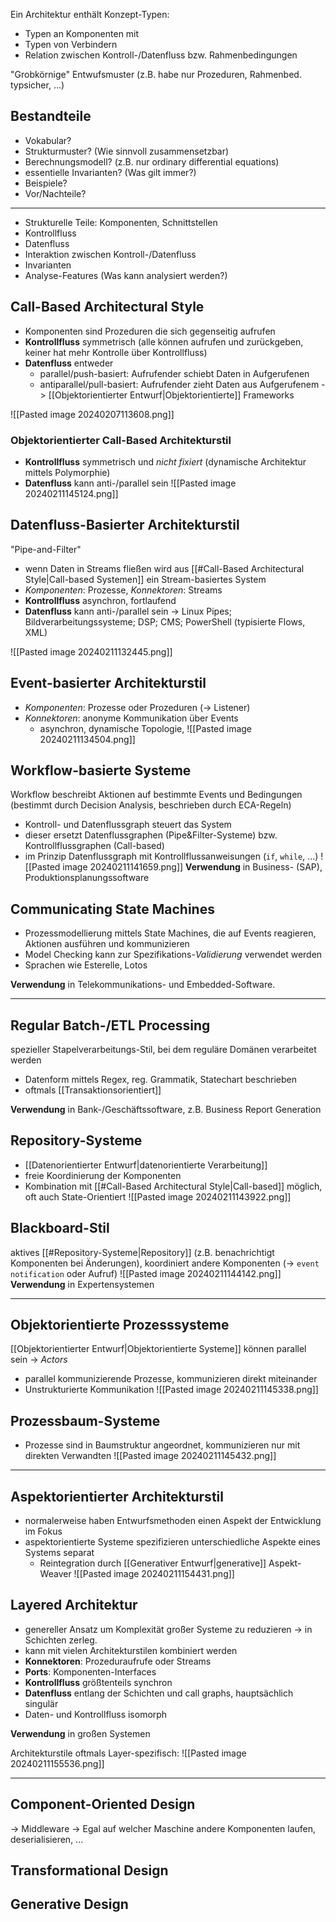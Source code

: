 Ein Architektur enthält Konzept-Typen:
- Typen an Komponenten mit
- Typen von Verbindern
- Relation zwischen Kontroll-/Datenfluss bzw. Rahmenbedingungen

"Grobkörnige" Entwufsmuster (z.B. habe nur Prozeduren, Rahmenbed. typsicher, ...)
## Bestandteile
- Vokabular?
- Strukturmuster? (Wie sinnvoll zusammensetzbar)
- Berechnungsmodell? (z.B. nur ordinary differential equations)
- essentielle Invarianten? (Was gilt immer?)
- Beispiele?
- Vor/Nachteile?
---
- Strukturelle Teile: Komponenten, Schnittstellen
- Kontrollfluss
- Datenfluss
- Interaktion zwischen Kontroll-/Datenfluss
- Invarianten
- Analyse-Features (Was kann analysiert werden?)

## Call-Based Architectural Style
- Komponenten sind Prozeduren die sich gegenseitig aufrufen
- **Kontrollfluss** symmetrisch (alle können aufrufen und zurückgeben, keiner hat mehr Kontrolle über Kontrollfluss)
- **Datenfluss** entweder
	- parallel/push-basiert: Aufrufender schiebt Daten in Aufgerufenen
	- antiparallel/pull-basiert: Aufrufender zieht Daten aus Aufgerufenem
-> [[Objektorientierter Entwurf|Objektorientierte]] Frameworks

![[Pasted image 20240207113608.png]]

### Objektorientierter Call-Based Architekturstil
- **Kontrollfluss** symmetrisch und *nicht fixiert* (dynamische Architektur mittels Polymorphie)
- **Datenfluss** kann anti-/parallel sein
![[Pasted image 20240211145124.png]]


## Datenfluss-Basierter Architekturstil
"Pipe-and-Filter"
- wenn Daten in Streams fließen wird aus [[#Call-Based Architectural Style|Call-based Systemen]] ein Stream-basiertes System
- *Komponenten*: Prozesse, *Konnektoren*: Streams
- **Kontrollfluss** asynchron, fortlaufend
- **Datenfluss** kann anti-/parallel sein
-> Linux Pipes; Bildverarbeitungssysteme; DSP; CMS; PowerShell (typisierte Flows, XML)

![[Pasted image 20240211132445.png]]

## Event-basierter Architekturstil
- *Komponenten*: Prozesse oder Prozeduren (-> Listener)
- *Konnektoren*: anonyme Kommunikation über Events
	- asynchron, dynamische Topologie, 
![[Pasted image 20240211134504.png]]


## Workflow-basierte Systeme
Workflow beschreibt Aktionen auf bestimmte Events und Bedingungen (bestimmt durch Decision Analysis, beschrieben durch ECA-Regeln)

- Kontroll- und Datenflussgraph steuert das System
- dieser ersetzt Datenflussgraphen (Pipe&Filter-Systeme) bzw. Kontrollflussgraphen (Call-based)
- im Prinzip Datenflussgraph mit Kontrollflussanweisungen (`if`, `while`, ...)
![[Pasted image 20240211141659.png]]
**Verwendung** in Business- (SAP), Produktionsplanungssoftware

## Communicating State Machines
- Prozessmodellierung mittels State Machines, die auf Events reagieren, Aktionen ausführen und kommunizieren
- Model Checking kann zur Spezifikations-*Validierung* verwendet werden
- Sprachen wie Esterelle, Lotos

**Verwendung** in Telekommunikations- und Embedded-Software.

---
## Regular Batch-/ETL Processing
spezieller Stapelverarbeitungs-Stil, bei dem reguläre Domänen verarbeitet werden
- Datenform mittels Regex, reg. Grammatik, Statechart beschrieben
- oftmals [[Transaktionsorientiert]]

**Verwendung** in Bank-/Geschäftssoftware, z.B. Business Report Generation

## Repository-Systeme
- [[Datenorientierter Entwurf|datenorientierte Verarbeitung]]
- freie Koordinierung der Komponenten
- Kombination mit [[#Call-Based Architectural Style|Call-based]] möglich, oft auch State-Orientiert
![[Pasted image 20240211143922.png]]

## Blackboard-Stil
aktives [[#Repository-Systeme|Repository]] (z.B. benachrichtigt Komponenten bei Änderungen), koordiniert andere Komponenten (-> `event notification` oder Aufruf)
![[Pasted image 20240211144142.png]]
**Verwendung** in Expertensystemen

---
## Objektorientierte Prozesssysteme
[[Objektorientierter Entwurf|Objektorientierte Systeme]] können parallel sein
-> *Actors*
- parallel kommunizierende Prozesse, kommunizieren direkt miteinander
- Unstrukturierte Kommunikation
![[Pasted image 20240211145338.png]]

## Prozessbaum-Systeme
- Prozesse sind in Baumstruktur angeordnet, kommunizieren nur mit direkten Verwandten
![[Pasted image 20240211145432.png]]

---
## Aspektorientierter Architekturstil
- normalerweise haben Entwurfsmethoden einen Aspekt der Entwicklung im Fokus
- aspektorientierte Systeme spezifizieren unterschiedliche Aspekte eines Systems separat
	- Reintegration durch [[Generativer Entwurf|generative]] Aspekt-Weaver
![[Pasted image 20240211154431.png]]

## Layered Architektur
- genereller Ansatz um Komplexität großer Systeme zu reduzieren -> in Schichten zerleg.
- kann mit vielen Architekturstilen kombiniert werden
- **Konnektoren**: Prozeduraufrufe oder Streams
- **Ports**: Komponenten-Interfaces
- **Kontrollfluss** größtenteils synchron
- **Datenfluss** entlang der Schichten und call graphs, hauptsächlich singulär
- Daten- und Kontrollfluss isomorph

**Verwendung** in großen Systemen

Architekturstile oftmals Layer-spezifisch:
![[Pasted image 20240211155536.png]]



---
## Component-Oriented Design
-> Middleware
-> Egal auf welcher Maschine andere Komponenten laufen, deserialisieren, ...

## Transformational Design
## Generative Design
